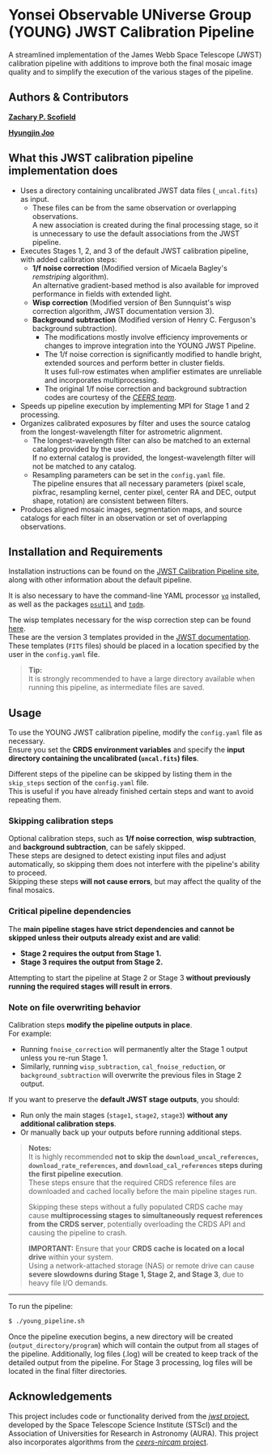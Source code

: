 # Yonsei Observable UNiverse Group (YOUNG) JWST Calibration Pipeline

A streamlined implementation of the James Webb Space Telescope (JWST) calibration pipeline with additions to improve both the final mosaic image quality and to
simplify the execution of the various stages of the pipeline.

## Authors & Contributors

**[Zachary P. Scofield](https://github.com/zpscofield)**

**[Hyungjin Joo](https://github.com/Hyungjin-Joo)**

## What this JWST calibration pipeline implementation does

- Uses a directory containing uncalibrated JWST data files (`_uncal.fits`) as input.
    - These files can be from the same observation or overlapping observations.  
      A new association is created during the final processing stage, so it is unnecessary to use the default associations from the JWST pipeline.
- Executes Stages 1, 2, and 3 of the default JWST calibration pipeline, with added calibration steps:
    - **1/f noise correction** (Modified version of Micaela Bagley's *remstriping* algorithm).  
      An alternative gradient-based method is also available for improved performance in fields with extended light.
    - **Wisp correction** (Modified version of Ben Sunnquist's wisp correction algorithm, JWST documentation version 3).
    - **Background subtraction** (Modified version of Henry C. Ferguson's background subtraction).
        - The modifications mostly involve efficiency improvements or changes to improve integration into the YOUNG JWST Pipeline.
        - The 1/f noise correction is significantly modified to handle bright, extended sources and perform better in cluster fields.  
          It uses full-row estimates when amplifier estimates are unreliable and incorporates multiprocessing.
        - The original 1/f noise correction and background subtraction codes are courtesy of the [*CEERS team*](https://github.com/ceers/ceers-nircam).
- Speeds up pipeline execution by implementing MPI for Stage 1 and 2 processing.
- Organizes calibrated exposures by filter and uses the source catalog from the longest-wavelength filter for astrometric alignment.
    - The longest-wavelength filter can also be matched to an external catalog provided by the user.  
      If no external catalog is provided, the longest-wavelength filter will not be matched to any catalog.
    - Resampling parameters can be set in the `config.yaml` file.  
      The pipeline ensures that all necessary parameters (pixel scale, pixfrac, resampling kernel, center pixel, center RA and DEC, output shape, rotation) are consistent between filters.
- Produces aligned mosaic images, segmentation maps, and source catalogs for each filter in an observation or set of overlapping observations.

## Installation and Requirements

Installation instructions can be found on the [JWST Calibration Pipeline site](https://jwst-pipeline.readthedocs.io/en/latest/), along with other information about the default pipeline.

It is also necessary to have the command-line YAML processor [`yq`](https://pypi.org/project/yq/) installed, as well as the packages [`psutil`](https://anaconda.org/conda-forge/psutil/) and [`tqdm`](https://anaconda.org/conda-forge/tqdm/).

The wisp templates necessary for the wisp correction step can be found [here](https://stsci.app.box.com/s/1bymvf1lkrqbdn9rnkluzqk30e8o2bne/folder/275049066832?page=2).  
These are the version 3 templates provided in the [JWST documentation](https://jwst-docs.stsci.edu/known-issues-with-jwst-data/nircam-known-issues/nircam-scattered-light-artifacts#gsc.tab=0).  
These templates (`FITS` files) should be placed in a location specified by the user in the `config.yaml` file.

> **Tip:**  
> It is strongly recommended to have a large directory available when running this pipeline, as intermediate files are saved.

## Usage

To use the YOUNG JWST calibration pipeline, modify the `config.yaml` file as necessary.  
Ensure you set the **CRDS environment variables** and specify the **input directory containing the uncalibrated (`uncal.fits`) files**.

Different steps of the pipeline can be skipped by listing them in the `skip_steps` section of the `config.yaml` file.  
This is useful if you have already finished certain steps and want to avoid repeating them.

### Skipping calibration steps
Optional calibration steps, such as **1/f noise correction**, **wisp subtraction**, and **background subtraction**, can be safely skipped.  
These steps are designed to detect existing input files and adjust automatically, so skipping them does not interfere with the pipeline's ability to proceed.  
Skipping these steps **will not cause errors**, but may affect the quality of the final mosaics.

### Critical pipeline dependencies
The **main pipeline stages have strict dependencies and cannot be skipped unless their outputs already exist and are valid**:
- **Stage 2 requires the output from Stage 1.**
- **Stage 3 requires the output from Stage 2.**

Attempting to start the pipeline at Stage 2 or Stage 3 **without previously running the required stages will result in errors**.

### Note on file overwriting behavior
Calibration steps **modify the pipeline outputs in place**.  
For example:
- Running `fnoise_correction` will permanently alter the Stage 1 output unless you re-run Stage 1.
- Similarly, running `wisp_subtraction`, `cal_fnoise_reduction`, or `background_subtraction` will overwrite the previous files in Stage 2 output.

If you want to preserve the **default JWST stage outputs**, you should:
- Run only the main stages (`stage1`, `stage2`, `stage3`) **without any additional calibration steps**.
- Or manually back up your outputs before running additional steps.

> **Notes:**  
> It is highly recommended **not to skip the `download_uncal_references`, `download_rate_references`, and `download_cal_references` steps during the first pipeline execution**.  
> These steps ensure that the required CRDS reference files are downloaded and cached locally before the main pipeline stages run.  
>  
> Skipping these steps without a fully populated CRDS cache may cause **multiprocessing stages to simultaneously request references from the CRDS server**, potentially overloading the
> CRDS API and causing the pipeline to crash.
>
> **IMPORTANT:**
> Ensure that your **CRDS cache is located on a local drive** within your system.  
> Using a network-attached storage (NAS) or remote drive can cause **severe slowdowns during Stage 1, Stage 2, and Stage 3**, due to heavy file I/O demands.

---

To run the pipeline:
```bash
$ ./young_pipeline.sh
```

Once the pipeline execution begins, a new directory will be created (`output_directory/program`) which will contain the output from all stages of the pipeline. Additionally, log files (.log) will be created to keep track of the detailed output from the pipeline. For Stage 3 processing, log files will be located in the final filter directories.

## Acknowledgements

This project includes code or functionality derived from the [*jwst* project](https://github.com/spacetelescope/jwst), developed by the Space Telescope Science Institute (STScI) and the Association of Universities for Research in Astronomy (AURA). This project also incorporates algorithms from the [*ceers-nircam* project](https://github.com/ceers/ceers-nircam).
